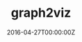 ---
title: graph2viz
summary: graph2viz is an open-source platform to easily visualize graphs (networks), check some exploratory information, and explain graph neural networks outputs.
tags:
  - Graphs
  - Data Visualization
  - Graph Neural Networks

date: '2016-04-27T00:00:00Z'

# Optional external URL for project (replaces project detail page).
external_link: 'https://github.com/Kleyt0n/graph2viz'

image:
  focal_point: Smart
---